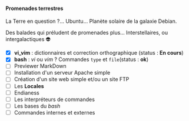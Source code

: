 #### Promenades terrestres

La Terre en question ?... Ubuntu... Planète solaire de la galaxie Debian.

Des balades qui préludent de promenades plus... Interstellaires, ou intergalactiques :alien:

- [X] **vi_vim** : dictionnaires et correction orthographique (status : **En cours**)
- [x] **bash** : *vi* ou *vim* ? Commandes `type` et `file`(status : **ok**)
- [ ] Previewer MarkDown
- [ ] Installation d'un serveur Apache simple
- [ ] Création d'un site web simple et/ou un site FTP
- [ ] Les **Locales**
- [ ] Endianess
- [ ] Les interpréteurs de commandes
- [ ] Les bases du *bash*
- [ ] Commandes internes et externes
